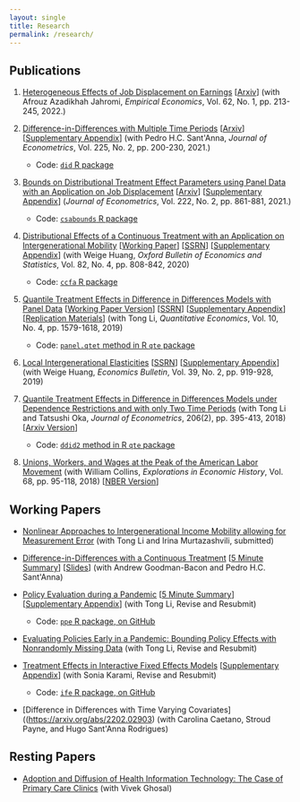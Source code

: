 ```yaml
---
layout: single
title: Research
permalink: /research/
---
```


## Publications

1. [Heterogeneous Effects of Job Displacement on Earnings](https://doi.org/10.1007/s00181-020-01961-w) [[Arxiv](https://arxiv.org/abs/2006.04968)] (with Afrouz Azadikhah Jahromi, *Empirical Economics*, Vol. 62, No. 1, pp. 213-245, 2022.) 

2. [Difference-in-Differences with Multiple Time Periods](https://doi.org/10.1016/j.jeconom.2020.12.001) [[Arxiv](https://arxiv.org/abs/1803.09015)] [[Supplementary Appendix](https://pedrohcgs.github.io/files/Callaway_SantAnna_2020_supp.pdf)] (with Pedro H.C. Sant'Anna, *Journal of Econometrics*, Vol. 225, No. 2, pp. 200-230, 2021.) 

    * Code: [`did` R package](https://bcallaway11.github.io/did/)

3. [Bounds on Distributional Treatment Effect Parameters using Panel Data with an Application on Job Displacement](https://doi.org/10.1016/j.jeconom.2020.02.005) [[Arxiv](https://arxiv.org/abs/2008.08117)] [[Supplementary Appendix](files/DTE/supplementary-appendix.pdf)] (*Journal of Econometrics*, Vol. 222, No. 2, pp. 861-881, 2021.)

    * Code: [`csabounds` R package](https://bcallaway11.github.io/csabounds/)

4. [Distributional Effects of a Continuous Treatment with an Application on Intergenerational Mobility](http://dx.doi.org/10.1111/obes.12355) [[Working Paper](files/Callaway-Huang-2018/cfa2.pdf)] [[SSRN](https://papers.ssrn.com/sol3/papers.cfm?abstract_id=3078187)] [[Supplementary Appendix](files/Callaway-Huang-2018/supplementary-appendix.pdf)] (with Weige Huang, *Oxford Bulletin of Economics and Statistics*, Vol. 82, No. 4, pp. 808-842, 2020)

    * Code: [`ccfa` R package](https://weigehuangecon.github.io/ccfa/)

5. [Quantile Treatment Effects in Difference in Differences Models with Panel Data](http://qeconomics.org/ojs/index.php/qe/article/view/704) [[Working Paper Version](files/Callaway-Li-2019/panel-treatment-effects.pdf)] [[SSRN](https://papers.ssrn.com/sol3/papers.cfm?abstract_id=3013341)] [[Supplementary Appendix](files/Callaway-Li-2019/supplementary-appendix.pdf)] [[Replication Materials](files/Callaway-Li-2019/Callaway-Li-2019-replication-files.zip)] (with Tong Li, *Quantitative Economics*, Vol. 10, No. 4, pp. 1579-1618, 2019)

    * Code: [`panel.qtet` method in R `qte` package](http://bcallaway11.github.io/qte/articles/panel-qtet.html)

6. [Local Intergenerational Elasticities](http://www.accessecon.com/Pubs/EB/2019/Volume39/EB-19-V39-I2-P88.pdf) [[SSRN](https://papers.ssrn.com/sol3/papers.cfm?abstract_id=3233873)] [[Supplementary Appendix](http://www.accessecon.com/pubs/EB/tempPDF/file_Supplemental_0_0_120174_temp.pdf)] (with Weige Huang, *Economics Bulletin*, Vol. 39, No. 2, pp. 919-928, 2019)

7. [Quantile Treatment Effects in Difference in Differences Models under Dependence Restrictions and with only Two Time Periods](https://www.sciencedirect.com/science/article/pii/S0304407618301027) (with Tong Li and Tatsushi Oka, *Journal of Econometrics*, 206(2), pp. 395-413, 2018) [[Arxiv Version](https://arxiv.org/pdf/1702.03618.pdf)]

    * Code: [`ddid2` method in R `qte` package](http://bcallaway11.github.io/qte/articles/ddid2.html)

8. [Unions, Workers, and Wages at the Peak of the American Labor Movement](https://www.sciencedirect.com/science/article/pii/S0014498317300451) (with William Collins, *Explorations in Economic History*, Vol. 68, pp. 95-118, 2018) [[NBER Version](http://www.nber.org/papers/w23516)]


## Working Papers

* [Nonlinear Approaches to Intergenerational Income Mobility allowing for Measurement Error](http://arxiv.org/abs/2107.09235) (with Tong Li and Irina Murtazashvili, submitted)

* [Difference-in-Differences with a Continuous Treatment](https://arxiv.org/abs/2107.02637) [[5 Minute Summary](/posts/five-minute-did-continuous-treatment)] [[Slides](/files/DID-Continuous-Treatment/slides/did_reading_group.html)] (with Andrew Goodman-Bacon and Pedro H.C. Sant'Anna) 

* [Policy Evaluation during a Pandemic](https://arxiv.org/abs/2105.06927) [[5 Minute Summary](/posts/five-minute-pandemic-policy)] [[Supplementary Appendix](/files/pandemic-policy/supplementary-appendix.pdf)] (with Tong Li, Revise and Resubmit)     

    * Code: [`ppe` R package, on GitHub](https://github.com/bcallaway11/ppe)
	
* [Evaluating Policies Early in a Pandemic: Bounding Policy Effects with Nonrandomly Missing Data](https://arxiv.org/abs/2005.09605) (with Tong Li, Revise and Resubmit)

* [Treatment Effects in Interactive Fixed Effects Models](https://arxiv.org/abs/2006.15780) [[Supplementary Appendix](files/IFE/ife_supplementary_appendix.pdf)] (with Sonia Karami, Revise and Resubmit)

    * Code: [`ife` R package, on GitHub](https://github.com/bcallaway11/ife)
	
* [Difference in Differences with Time Varying Covariates]((https://arxiv.org/abs/2202.02903) (with Carolina Caetano, Stroud Payne, and Hugo Sant'Anna Rodrigues)

## Resting Papers

* [Adoption and Diffusion of Health Information Technology: The Case of Primary Care Clinics](https://www.econstor.eu/bitstream/10419/64846/1/72645320X.pdf) (with Vivek Ghosal)

